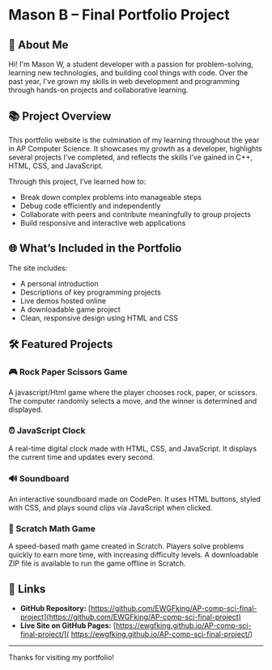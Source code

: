 # Mason B – Final Portfolio Project

## 👋 About Me

Hi! I'm Mason W, a student developer with a passion for problem-solving, learning new technologies, and building cool things with code. Over the past year, I've grown my skills in web development and programming through hands-on projects and collaborative learning.

## 📚 Project Overview

This portfolio website is the culmination of my learning throughout the year in AP Computer Science. It showcases my growth as a developer, highlights several projects I’ve completed, and reflects the skills I’ve gained in C++, HTML, CSS, and JavaScript.

Through this project, I’ve learned how to:
- Break down complex problems into manageable steps
- Debug code efficiently and independently
- Collaborate with peers and contribute meaningfully to group projects
- Build responsive and interactive web applications

## 🌐 What’s Included in the Portfolio

The site includes:
- A personal introduction
- Descriptions of key programming projects
- Live demos hosted online
- A downloadable game project
- Clean, responsive design using HTML and CSS

## 🛠️ Featured Projects

### 🎮 Rock Paper Scissors Game
A javascript/Html game where the player chooses rock, paper, or scissors. The computer randomly selects a move, and the winner is determined and displayed.

### ⏰ JavaScript Clock
A real-time digital clock made with HTML, CSS, and JavaScript. It displays the current time and updates every second.

### 🔊 Soundboard
An interactive soundboard made on CodePen. It uses HTML buttons, styled with CSS, and plays sound clips via JavaScript when clicked.

### 🧮 Scratch Math Game
A speed-based math game created in Scratch. Players solve problems quickly to earn more time, with increasing difficulty levels. A downloadable ZIP file is available to run the game offline in Scratch.

## 🔗 Links

- **GitHub Repository:** [https://github.com/EWGFking/AP-comp-sci-final-project](https://github.com/EWGFking/AP-comp-sci-final-project)
- **Live Site on GitHub Pages:** [https://ewgfking.github.io/AP-comp-sci-final-project/]( https://ewgfking.github.io/AP-comp-sci-final-project/)

---

Thanks for visiting my portfolio!
